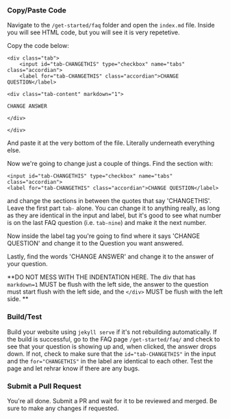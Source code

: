 ### Copy/Paste Code
Navigate to the `/get-started/faq` folder and open the `index.md` file. Inside you will see HTML code, but you will see it is very repetetive.

Copy the code below:
```
<div class="tab">
    <input id="tab-CHANGETHIS" type="checkbox" name="tabs" class="accordian">
    <label for="tab-CHANGETHIS" class="accordian">CHANGE QUESTION</label>
    
<div class="tab-content" markdown="1">

CHANGE ANSWER

</div>

</div>
```
And paste it at the very bottom of the file. Literally underneath everything else.

Now we're going to change just a couple of things. Find the section with:
```
<input id="tab-CHANGETHIS" type="checkbox" name="tabs" class="accordian">
<label for="tab-CHANGETHIS" class="accordian">CHANGE QUESTION</label>
```

and change the sections in between the quotes that say 'CHANGETHIS'. Leave the first part `tab-` alone. You can change it to anything really, as long as they are identical in the input and label, but it's good to see what number is on the last FAQ question (i.e. `tab-nine`) and make it the next number.

Now inside the label tag you're going to find where it says 'CHANGE QUESTION' and change it to the Question you want answered.

Lastly, find the words 'CHANGE ANSWER' and change it to the answer of your question. 

**DO NOT MESS WITH THE INDENTATION HERE. The div that has `markdown=1` MUST be flush with the left side, the answer to the question must start flush with the left side, and the `</div>` MUST be flush with the left side. **

### Build/Test
Build your website using `jekyll serve` if it's not rebuilding automatically. If the build is successful, go to the FAQ page `/get-started/faq/` and check to see that your question is showing up and, when clicked, the answer drops down. If not, check to make sure that the `id="tab-CHANGETHIS"` in the input and the `for="CHANGETHIS"` in the label are identical to each other. Test the page and let rehrar know if there are any bugs.

### Submit a Pull Request
You're all done. Submit a PR and wait for it to be reviewed and merged. Be sure to make any changes if requested.